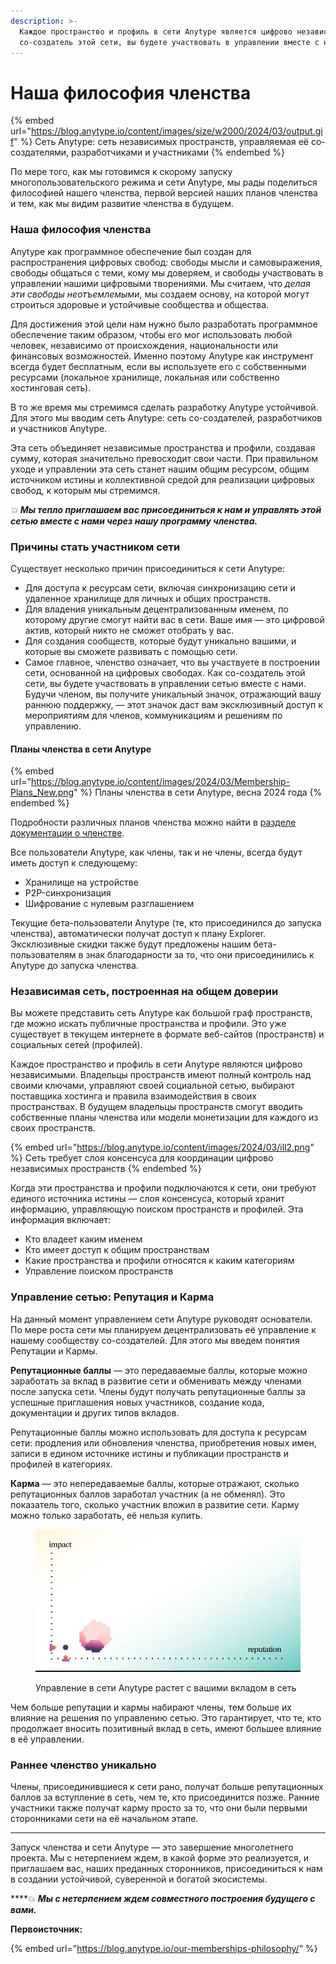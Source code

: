 ```yaml
---
description: >-
  Каждое пространство и профиль в сети Anytype является цифрово независимым. Как
  со-создатель этой сети, вы будете участвовать в управлении вместе с нами.
---
```


# Наша философия членства

{% embed url="https://blog.anytype.io/content/images/size/w2000/2024/03/output.gif" %}
Сеть Anytype: сеть независимых пространств, управляемая её со-создателями, разработчиками и участниками
{% endembed %}

По мере того, как мы готовимся к скорому запуску многопользовательского режима и сети Anytype, мы рады поделиться философией нашего членства, первой версией наших планов членства и тем, как мы видим развитие членства в будущем.

### **Наша философия членства**

Anytype как программное обеспечение был создан для распространения цифровых свобод: свободы мысли и самовыражения, свободы общаться с теми, кому мы доверяем, и свободы участвовать в управлении нашими цифровыми творениями. Мы считаем, что _делая эти свободы неотъемлемыми_, мы создаем основу, на которой могут строиться здоровые и устойчивые сообщества и общества.

Для достижения этой цели нам нужно было разработать программное обеспечение таким образом, чтобы его мог использовать любой человек, независимо от происхождения, национальности или финансовых возможностей. Именно поэтому Anytype как инструмент всегда будет бесплатным, если вы используете его с собственными ресурсами (локальное хранилище, локальная или собственно хостинговая сеть).

В то же время мы стремимся сделать разработку Anytype устойчивой. Для этого мы вводим сеть Anytype: сеть со-создателей, разработчиков и участников Anytype.

Эта сеть объединяет независимые пространства и профили, создавая сумму, которая значительно превосходит свои части. При правильном уходе и управлении эта сеть станет нашим общим ресурсом, общим источником истины и коллективной средой для реализации цифровых свобод, к которым мы стремимся.

_💥 **Мы тепло приглашаем вас присоединиться к нам и управлять этой сетью вместе с нами через нашу программу членства.**_

### **Причины стать участником сети**

Существует несколько причин присоединиться к сети Anytype:

* Для доступа к ресурсам сети, включая синхронизацию сети и удаленное хранилище для личных и общих пространств.
* Для владения уникальным децентрализованным именем, по которому другие смогут найти вас в сети. Ваше имя — это цифровой актив, который никто не сможет отобрать у вас.
* Для создания сообществ, которые будут уникально вашими, и которые вы сможете развивать с помощью сети.
* Самое главное, членство означает, что вы участвуете в построении сети, основанной на цифровых свободах. Как со-создатель этой сети, вы будете участвовать в управлении сетью вместе с нами. Будучи членом, вы получите уникальный значок, отражающий вашу раннюю поддержку, — этот значок даст вам эксклюзивный доступ к мероприятиям для членов, коммуникациям и решениям по управлению.

#### **Планы членства в сети Anytype**

{% embed url="https://blog.anytype.io/content/images/2024/03/Membership-Plans_New.png" %}
Планы членства в сети Anytype, весна 2024 года
{% endembed %}

Подробности различных планов членства можно найти в [разделе документации о членстве](https://doc.anytype.io/anytype-docs/memberships-and-pricing/monetization?ref=blog.anytype.io).

Все пользователи Anytype, как члены, так и не члены, всегда будут иметь доступ к следующему:

* Хранилище на устройстве
* P2P-синхронизация
* Шифрование с нулевым разглашением

Текущие бета-пользователи Anytype (те, кто присоединился до запуска членства), автоматически получат доступ к плану Explorer. Эксклюзивные скидки также будут предложены нашим бета-пользователям в знак благодарности за то, что они присоединились к Anytype до запуска членства.

### **Независимая сеть, построенная на общем доверии**

Вы можете представить сеть Anytype как большой граф пространств, где можно искать публичные пространства и профили. Это уже существует в текущем интернете в формате веб-сайтов (пространств) и социальных сетей (профилей).

Каждое пространство и профиль в сети Anytype являются цифрово независимыми. Владельцы пространств имеют полный контроль над своими ключами, управляют своей социальной сетью, выбирают поставщика хостинга и правила взаимодействия в своих пространствах. В будущем владельцы пространств смогут вводить собственные планы членства или модели монетизации для каждого из своих пространств.

{% embed url="https://blog.anytype.io/content/images/2024/03/ill2.png" %}
Сеть требует слоя консенсуса для координации цифрово независимых пространств
{% endembed %}

Когда эти пространства и профили подключаются к сети, они требуют единого источника истины — слоя консенсуса, который хранит информацию, управляющую поиском пространств и профилей. Эта информация включает:

* Кто владеет каким именем
* Кто имеет доступ к общим пространствам
* Какие пространства и профили относятся к каким категориям
* Управление поиском пространств

### **Управление сетью: Репутация и Карма**

На данный момент управлением сети Anytype руководят основатели. По мере роста сети мы планируем децентрализовать её управление к нашему сообществу со-создателей. Для этого мы введем понятия Репутации и Кармы.

**Репутационные баллы** — это передаваемые баллы, которые можно заработать за вклад в развитие сети и обменивать между членами после запуска сети. Члены будут получать репутационные баллы за успешные приглашения новых участников, создание кода, документации и других типов вкладов.

Репутационные баллы можно использовать для доступа к ресурсам сети: продления или обновления членства, приобретения новых имен, записи в едином источнике истины и публикации пространств и профилей в категориях.

**Карма** — это непередаваемые баллы, которые отражают, сколько репутационных баллов заработал участник (а не обменял). Это показатель того, сколько участник вложил в развитие сети. Карму можно только заработать, её нельзя купить.

<figure><img src="../.gitbook/assets/ill3-ezgif.com-video-to-webp-converter.webp" alt=""><figcaption><p>Управление в сети Anytype растет с вашими вкладом в сеть</p></figcaption></figure>

Чем больше репутации и кармы набирают члены, тем больше их влияние на решения по управлению сетью. Это гарантирует, что те, кто продолжает вносить позитивный вклад в сеть, имеют большее влияние в её управлении.

### **Раннее членство уникально**

Члены, присоединившиеся к сети рано, получат больше репутационных баллов за вступление в сеть, чем те, кто присоединится позже. Ранние участники также получат карму просто за то, что они были первыми сторонниками сети на её начальном этапе.

***

Запуск членства и сети Anytype — это завершение многолетнего проекта. Мы с нетерпением ждем, в какой форме это реализуется, и приглашаем вас, наших преданных сторонников, присоединиться к нам в создании устойчивой, суверенной и богатой экосистемы.

\*\*\*\*💥 _**Мы с нетерпением ждем совместного построения будущего с вами.**_

**Первоисточник:**

{% embed url="https://blog.anytype.io/our-memberships-philosophy/" %}

